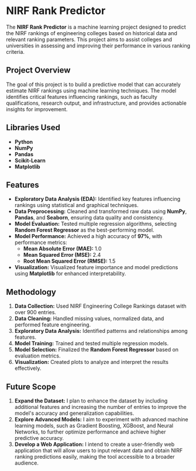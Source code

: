 # NIRF Rank Predictor

The **NIRF Rank Predictor** is a machine learning project designed to predict the NIRF rankings of engineering colleges based on historical data and relevant ranking parameters. This project aims to assist colleges and universities in assessing and improving their performance in various ranking criteria.


## Project Overview

The goal of this project is to build a predictive model that can accurately estimate NIRF rankings using machine learning techniques. The model identifies critical features influencing rankings, such as faculty qualifications, research output, and infrastructure, and provides actionable insights for improvement.

## Libraries Used

- **Python**
- **NumPy**
- **Pandas**
- **Scikit-Learn**
- **Matplotlib**

## Features

- **Exploratory Data Analysis (EDA):** Identified key features influencing rankings using statistical and graphical techniques.
- **Data Preprocessing:** Cleaned and transformed raw data using **NumPy**, **Pandas**, and **Seaborn**, ensuring data quality and consistency.
- **Model Evaluation:** Tested multiple regression algorithms, selecting **Random Forest Regressor** as the best-performing model.
- **Model Performance:** Achieved a high accuracy of **97%**, with performance metrics:
  - **Mean Absolute Error (MAE):** 1.0
  - **Mean Squared Error (MSE):** 2.4
  - **Root Mean Squared Error (RMSE):** 1.5
- **Visualization:** Visualized feature importance and model predictions using **Matplotlib** for enhanced interpretability.


## Methodology

1. **Data Collection:** Used NIRF Engineering College Rankings dataset with over 900 entries.
2. **Data Cleaning:** Handled missing values, normalized data, and performed feature engineering.
3. **Exploratory Data Analysis:** Identified patterns and relationships among features.
4. **Model Training:** Trained and tested multiple regression models.
5. **Model Selection:** Finalized the **Random Forest Regressor** based on evaluation metrics.
6. **Visualization:** Created plots to analyze and interpret the results effectively.



## Future Scope
1. **Expand the Dataset:** I plan to enhance the dataset by including additional features and increasing the number of entries to improve the model's accuracy and generalization capabilities.
2. **Explore Advanced Models:** I aim to experiment with advanced machine learning models, such as Gradient Boosting, XGBoost, and Neural Networks, to further optimize performance and achieve higher predictive accuracy.
3. **Develop a Web Application:** I intend to create a user-friendly web application that will allow users to input relevant data and obtain NIRF ranking predictions easily, making the tool accessible to a broader audience.

